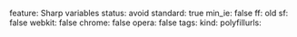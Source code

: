 feature: Sharp variables
status: avoid
standard: true
min_ie: false
ff: old
sf: false
webkit: false
chrome: false
opera: false
tags:
kind:
polyfillurls:

